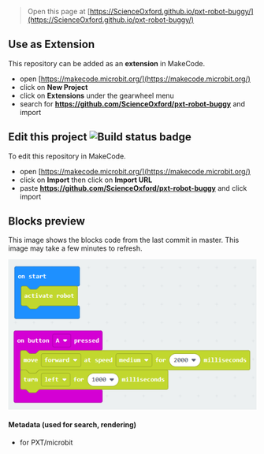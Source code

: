 
> Open this page at [https://ScienceOxford.github.io/pxt-robot-buggy/](https://ScienceOxford.github.io/pxt-robot-buggy/)

## Use as Extension

This repository can be added as an **extension** in MakeCode.

* open [https://makecode.microbit.org/](https://makecode.microbit.org/)
* click on **New Project**
* click on **Extensions** under the gearwheel menu
* search for **https://github.com/ScienceOxford/pxt-robot-buggy** and import

## Edit this project ![Build status badge](https://github.com/ScienceOxford/pxt-robot-buggy/workflows/MakeCode/badge.svg)

To edit this repository in MakeCode.

* open [https://makecode.microbit.org/](https://makecode.microbit.org/)
* click on **Import** then click on **Import URL**
* paste **https://github.com/ScienceOxford/pxt-robot-buggy** and click import

## Blocks preview

This image shows the blocks code from the last commit in master.
This image may take a few minutes to refresh.

![A rendered view of the blocks](https://github.com/ScienceOxford/pxt-robot-buggy/raw/main/.github/makecode/blocks.png)

#### Metadata (used for search, rendering)

* for PXT/microbit
<script src="https://makecode.com/gh-pages-embed.js"></script><script>makeCodeRender("{{ site.makecode.home_url }}", "{{ site.github.owner_name }}/{{ site.github.repository_name }}");</script>
